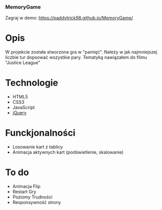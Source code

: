 ### MemoryGame

Zagraj w demo: https://paddytrick98.github.io/MemoryGame/

# Opis
W projekcie została stworzona gra w "pamięć". Należy w jak najmniejszej liczbie tur dopsować wszystkie pary. 
Tematyką nawiązałem do filmu "Justice League" 

# Technologie
- HTML5
- CSS3
- JavaScript 
- [jQuery](https://jquery.com/)

# Funckjonalności
- Losowanie kart z tablicy
- Animacja aktywnych kart (podświetlenie, skalowanie)


# To do
- Animacja Flip
- Restart Gry
- Poziomy Trudności
- Responsywność strony
